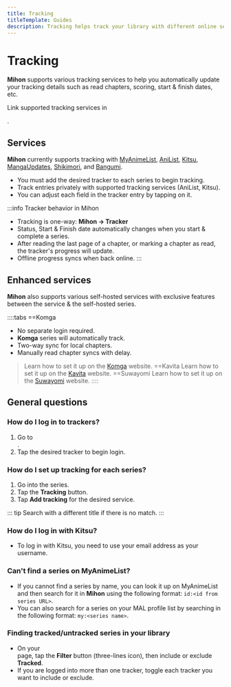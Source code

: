 ```yaml
---
title: Tracking
titleTemplate: Guides
description: Tracking helps track your library with different online services.
---
```


# Tracking
**Mihon** supports various tracking services to help you automatically update your tracking details such as read chapters, scoring, start & finish dates, etc.

Link supported tracking services in <nav to="tracking">.

## Services

**Mihon** currently supports tracking with [MyAnimeList](https://myanimelist.net/), [AniList](https://anilist.co/), [Kitsu](https://kitsu.app/), [MangaUpdates](https://www.mangaupdates.com/), [Shikimori](https://shikimori.one/), and [Bangumi](https://bangumi.tv/).

* You must add the desired tracker to each series to begin tracking.
* Track entries privately with supported tracking services (AniList, Kitsu).
* You can adjust each field in the tracker entry by tapping on it.

:::info Tracker behavior in Mihon
* Tracking is one-way: **Mihon -> Tracker**
* Status, Start & Finish date automatically changes when you start & complete a series.
* After reading the last page of a chapter, or marking a chapter as read, the tracker's progress will update.
* Offline progress syncs when back online.
:::

## Enhanced services

**Mihon** also supports various self-hosted services with exclusive features between the service & the self-hosted series.

::::tabs
==Komga
* No separate login required.
* **Komga** series will automatically track.
* Two-way sync for local chapters.
* Manually read chapter syncs with delay.

> Learn how to set it up on the [Komga](https://komga.org/) website.
==Kavita
> Learn how to set it up on the [Kavita](https://www.kavitareader.com/) website.
==Suwayomi
> Learn how to set it up on the [Suwayomi](https://suwayomi.org/) website.
::::

## General questions

### How do I log in to trackers?
1. Go to <nav to="tracking">.
1. Tap the desired tracker to begin login.

### How do I set up tracking for each series?
1. Go into the series.
1. Tap the **Tracking** button.
1. Tap **Add tracking** for the desired service.

::: tip
Search with a different title if there is no match.
:::

### How do I log in with Kitsu?
* To log in with Kitsu, you need to use your email address as your username.

### Can't find a series on MyAnimeList?
* If you cannot find a series by name, you can look it up on MyAnimeList and then search for it in **Mihon** using the following format: `id:<id from series URL>`.
* You can also search for a series on your MAL profile list by searching in the following format: `my:<series name>`.

### Finding tracked/untracked series in your library
* On your <nav to="main_library"> page, tap the **Filter** button (three-lines icon), then include or exclude **Tracked**.
* If you are logged into more than one tracker, toggle each tracker you want to include or exclude.
